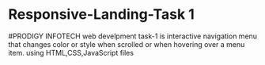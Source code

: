 # Responsive-Landing-Task 1
#PRODIGY INFOTECH 
web develpment task-1 is interactive navigation menu that changes color or style when scrolled or when hovering over a menu item.
using HTML,CSS,JavaScript files 
